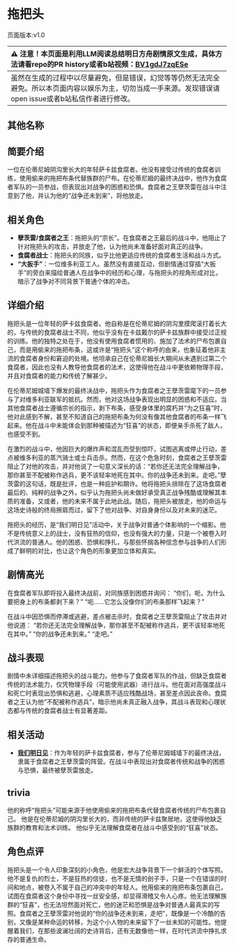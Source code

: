 # 拖把头
页面版本:v1.0
 

| :warning: 注意！本页面是利用LLM阅读总结明日方舟剧情原文生成，具体方法请看repo的PR history或者b站视频：[BV1gdJ7zqESe](https://www.bilibili.com/video/BV1gdJ7zqESe/)         |
|:----------------------------|
| 虽然在生成的过程中以尽量避免，但是错误，幻觉等等仍然无法完全避免。所以本页面内容以娱乐为主，切勿当成一手来源。发现错误请open issue或者b站私信作者进行修改。|



## 其他名称

## 简要介绍
一位在伦蒂尼姆阴沟里长大的年轻萨卡兹食腐者。他没有接受过传统的食腐者训练，使用偷来的拖把布条代替族群的尸布。在伦蒂尼姆的最终决战中，他作为食腐者军队的一员参战，但表现出对战争的困惑和恐惧。食腐者之王孽茨雷在战斗中注意到了他，并认为他的“战争还未到来”，将他放走。
## 相关角色
-   **孽茨雷/食腐者之王**：拖把头的“宗长”。在食腐者之王最后的战斗中，他阻止了针对拖把头的攻击，并放走了他，认为他尚未准备好面对真正的战争。
-   **食腐者战士**：拖把头的同族，似乎比他更适应传统的食腐者生活和战斗方式。
-   **“大扳手”**：一位维多利亚工人。虽然没有直接互动，但剧情通过穿插“大扳手”的旁白来描绘普通人在战争中的经历和心理，与拖把头的视角形成对比，暗示了战争对不同背景下普通个体的冲击。
## 详细介绍
拖把头是一位年轻的萨卡兹食腐者。他自称是在伦蒂尼姆的阴沟里摸爬滚打着长大的，与传统的食腐者战士不同，他似乎没有在卡兹戴尔的萨卡兹族群中接受过正规的训练。他的独特之处在于，他没有使用食腐者惯用的、施加了法术的尸布包裹自己，而是用偷来的拖把布条，这或许是“拖把头”这个称呼的由来，也象征着他非主流的食腐者身份和窘迫的处境。他坦承自己在伦蒂尼姆长大期间从未遇到过第二个食腐者，因此也没有人教导他食腐者的法术，这使得他在战斗中更依赖物理手段，并且对食腐者的能力和传统了解甚少。

在伦蒂尼姆城墙下爆发的最终决战中，拖把头作为食腐者之王孽茨雷麾下的一员参与了对维多利亚联军的抵抗。然而，他对这场战争表现出明显的困惑和不适应。当其他食腐者战士遵循宗长的指示，剥下布条，感受身体里的腐朽并“为之狂喜”时，他对此感到不解，甚至不知道自己的拖把布条为何没有像其他食腐者的布条一样飞起来。他在战斗中未能体会到那种被描述为“狂喜”的状态，即便亲手杀死了敌人，也感受不到。

在激烈的战斗中，他因巨大的爆炸声和混乱而受到惊吓，试图逃离或停止行动，差点被维多利亚的蒸汽骑士或士兵击杀。然而，在这个危急时刻，食腐者之王孽茨雷阻止了对他的攻击，并对他说了一句意义深长的话：“若你还无法完全理解战争，那你甚至不配被称作逃兵，更不该轻率地死在其中。你的战争还未到来。走吧。”孽茨雷的这句话，既是批评，也是一种庇护和期许。他将拖把头排除在了这场食腐者最后的、纯粹的战争之外，似乎认为拖把头尚未做好承受真正战争残酷或理解其本质的准备，又或者，他的未来不属于此地此战。随后，拖把头被放走，他的命运与这场史诗般的终局擦肩而过，留下了他对战争、对自身身份以及对未来的迷茫。

拖把头的经历，是“我们明日见”活动中，关于战争对普通个体影响的一个缩影。他不是传统意义上的战士，没有狂热的信仰，也没有强大的力量，只是一个被卷入时代洪流的普通人。他的困惑、恐惧和挣扎，与那些怀揣各种信念参与战争的人们形成了鲜明的对比，也让这个角色的形象更加立体和真实。
## 剧情高光
在食腐者军队即将投入最终决战前，对同族感到困惑并询问：
“你们，呃，为什么要把身上的布条都剥下来？”
“呃......它怎么没像你们的布条那样飞起来？”

在战斗中因恐惧而停滞或逃避，差点被击杀时，食腐者之王孽茨雷阻止了攻击并对他说道：
“若你还无法完全理解战争，那你甚至不配被称作逃兵，更不该轻率地死在其中。”
“你的战争还未到来。”
“走吧。”
## 战斗表现
剧情中未详细描述拖把头的战斗能力。他参与了食腐者军队的作战，但缺乏食腐者传统的法术能力，仅凭物理手段（可能使用武器）进行战斗。他在面对高强度战斗和死亡时表现出恐惧和逃避，心理素质不适应残酷战场，甚至差点因此丧命。食腐者之王认为他“不配被称作逃兵”，暗示他尚未真正融入战争，其战斗表现和心理状态都与传统的食腐者战士有显著差距。
## 相关活动
-   **[我们明日见](../stories/act18mini.md)**：作为年轻的萨卡兹食腐者，参与了伦蒂尼姆城墙下的最终决战，隶属于食腐者之王孽茨雷的阵营。在战斗中表现出对食腐者传统和战争的困惑与恐惧，最终被孽茨雷放走。
## trivia
他的称呼“拖把头”可能来源于他使用偷来的拖把布条代替食腐者传统的尸布包裹自己。
他是在伦蒂尼姆的阴沟里长大的，而非传统的萨卡兹聚居地，这使得他缺乏族群的教育和法术训练。
他似乎无法理解食腐者在战斗中感受到的“狂喜”状态。
## 角色点评
拖把头是一个令人印象深刻的小角色，他是宏大战争背景下一个鲜活的个体写照。他不是复仇的烈士，不是狂热的信徒，也不是无情的刽子手，只是一个在错误的时间和地点，被卷入不属于自己的冲突中的年轻人。他用偷来的拖把布条包裹自己，试图在食腐者这个身份中寻找一丝安全感，却显得滑稽又令人心疼。他无法理解族群的“狂喜”，也无法坦然面对死亡，他的迷茫和恐惧是战争对普通人最真实的写照。食腐者之王孽茨雷对他说的“你的战争还未到来，走吧”，既像是一个冷酷的告别，又像是某种命运的转移，为这个小人物的未来留下了一丝未知的可能性。他提醒着我们，在那些波澜壮阔的史诗背后，还有无数像他一样，在时代洪流中挣扎求存的普通生命。